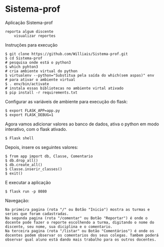 # Sistema-prof

Aplicação Sistema-prof

    reporta algum discente
        visualizar reportes
        
Instruções para execução

    $ git clone https://github.com/Williais/Sistema-prof.git
    $ cd Sistema-prof
    # pesquisa onde está o python3
    $ which pyhton3
    # cria ambiente virtual do python
    $ virtualenv --python="Substitua pela saída do which(sem aspas)" env
    # para ativar o ambiente virtual
    $ . env/bin/activate
    # instala essas bibliotecas no ambiente virtal ativado
    $ pip install -r requirements.txt 
    
Configurar as variáveis de ambiente para execução do flask:

    $ export FLASK_APP=app.py
    $ export FLASK_DEBUG=1
    
Agora vamos adicionar valores ao banco de dados, ativa o python em modo interativo, com o flask ativado.

    $ Flask shell

Depois, insere os seguintes valores:
    
    $ from app import db, Classe, Comentario
    $ db.drop_all()
    $ db.create_all()
    $ Classe.inserir_classes()
    $ exit()

E executar a aplicação

    $ flask run -p 8080

Navegação:

    Na primeira pagina (rota "/" ou Botão "Inicio") mostra as turmas e series que foram cadastradas.
    Na segunda pagina (rota "/comentar" ou Botão "Reportar") é onde o docente pode fazer o reporte escolhendo a turma, digitando o nome do discente, seu nome, sua diciplina e o comentario.
    Na terceira pagina (rota "/listar" ou Botão "Comentários") é onde os docentes podem observar os comentarios dos seus colegas. Tambem poderá observar qual aluno está dando mais trabalho para os outros docentes. 